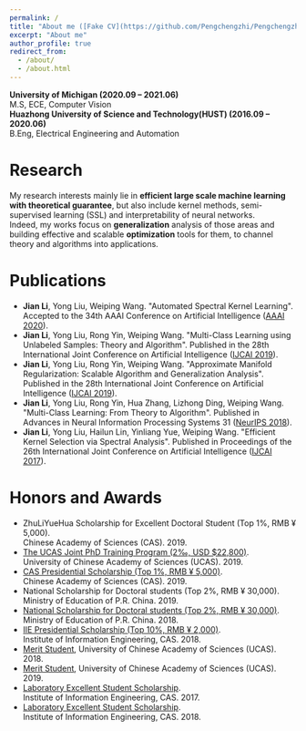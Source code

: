 ```yaml
---
permalink: /
title: "About me ([Fake CV](https://github.com/Pengchengzhi/Pengchengzhi.github.io/blob/master/files/cv/fake%20cv.pdf))"
excerpt: "About me"
author_profile: true
redirect_from: 
  - /about/
  - /about.html
---
```


**University of Michigan (2020.09 – 2021.06)** <br>
M.S, ECE, Computer Vision <br>
**Huazhong University of Science and Technology(HUST) (2016.09 – 2020.06)** <br>
B.Eng, Electrical Engineering and Automation


# Research
My research interests mainly lie in **efficient large scale machine learning with theoretical guarantee**, but also include kernel methods, semi-supervised learning (SSL) and interpretability of neural networks. <br>
Indeed, my works focus on **generalization** analysis of those areas and building effective and scalable **optimization** tools for them, to channel theory and algorithms into applications.

# Publications
* **Jian Li**, Yong Liu, Weiping Wang. "Automated Spectral Kernel Learning". Accepted to the 34th AAAI Conference on Artificial Intelligence ([AAAI 2020](https://aaai.org/Conferences/AAAI-20/)).
* **Jian Li**, Yong Liu, Rong Yin, Weiping Wang. "Multi-Class Learning using Unlabeled Samples: Theory and Algorithm". Published in the 28th International Joint Conference on Artificial Intelligence ([IJCAI 2019](https://ijcai19.org/)).
* **Jian Li**, Yong Liu, Rong Yin, Weiping Wang. "Approximate Manifold Regularization: Scalable Algorithm and Generalization Analysis". Published in the 28th International Joint Conference on Artificial Intelligence ([IJCAI 2019](https://ijcai19.org/)).
* **Jian Li**, Yong Liu, Rong Yin, Hua Zhang, Lizhong Ding, Weiping Wang. "Multi-Class Learning: From Theory to Algorithm". Published in Advances in Neural Information Processing Systems 31 ([NeurIPS 2018](https://nips.cc/Conferences/2018)).
* **Jian Li**, Yong Liu, Hailun Lin, Yinliang Yue, Weiping Wang. "Efficient Kernel Selection via Spectral Analysis". Published in Proceedings of the 26th International Joint Conference on Artificial Intelligence ([IJCAI 2017](https://www.ijcai-17.org/)).

# Honors and Awards
* ZhuLiYueHua Scholarship for Excellent Doctoral Student (Top 1\%, RMB &yen; 5,000). <br> Chinese Academy of Sciences (CAS). 2019.
* [The UCAS Joint PhD Training Program (2&permil;, USD \$22,800)](https://lijian.ac.cn/files/awards/2019_ucas_joint_phd_training_program.pdf). <br>University of Chinese Academy of Sciences (UCAS). 2019.
* [CAS Presidential Scholarship (Top 1%, RMB &yen; 5,000)](https://lijian.ac.cn/files/awards/2019_cas_presidential_scholarship.pdf). <br> Chinese Academy of Sciences (CAS). 2019.
* National Scholarship for Doctoral students (Top 2%, RMB &yen; 30,000). <br> Ministry of Education of P.R. China. 2019.
* [National Scholarship for Doctoral students (Top 2%, RMB &yen; 30,000)](https://lijian.ac.cn/files/awards/2018_national_scholarship.pdf). <br> Ministry of Education of P.R. China. 2018.
* [IIE Presidential Scholarship (Top 10%, RMB &yen; 2,000)](https://lijian.ac.cn/files/awards/2018_iie_presidential_scholarship.pdf).
  <br> Institute of Information Engineering, CAS. 2018.
* [Merit Student](https://lijian.ac.cn/files/awards/2018_merit_student.pdf), University of Chinese Academy of Sciences (UCAS). 2018.
* [Merit Student](https://lijian.ac.cn/files/awards/2019_merit_student.pdf), University of Chinese Academy of Sciences (UCAS). 2019.
* [Laboratory Excellent Student Scholarship](https://lijian.ac.cn/files/awards/2017_laboratory_excellent_student.pdf). <br> Institute of Information Engineering, CAS. 2017.
* [Laboratory Excellent Student Scholarship](https://lijian.ac.cn/files/awards/2018_laboratory_excellent_student.pdf). <br> Institute of Information Engineering, CAS. 2018.

<!---Activity and Service--->
<!---Experience--->
